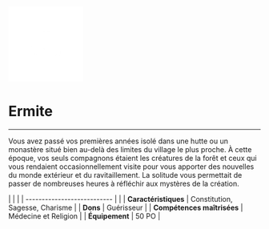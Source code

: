 <div class="icon-container">
  <img src="_media/historiques/ermite.png" alt="Ermite" class="icon-title" data-no-zoom />

# Ermite <!-- {docsify-ignore} -->

</div>

---

<div class="texte-intro">
  <p>Vous avez passé vos premières années isolé dans une hutte ou un monastère situé bien au-delà des limites du village le plus proche. À cette époque, vos seuls compagnons étaient les créatures de la forêt et ceux qui vous rendaient occasionnellement visite pour vous apporter des nouvelles du monde extérieur et du ravitaillement. La solitude vous permettait de passer de nombreuses heures à réfléchir aux mystères de la création. </p>
</div>

| | |
| --------------------------- | |
| **Caractéristiques** | Constitution, Sagesse, Charisme |
| **Dons** | Guérisseur |
| **Compétences maîtrisées** | Médecine et Religion |
| **Équipement** | 50 PO |